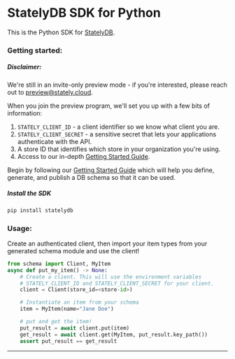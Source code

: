 # StatelyDB SDK for Python

This is the Python SDK for [StatelyDB](https://stately.cloud).

### Getting started:

##### Disclaimer:

We're still in an invite-only preview mode - if you're interested, please reach out to [preview@stately.cloud](mailto:preview@stately.cloud?subject=Early%20Access%20Program).

When you join the preview program, we'll set you up with a few bits of information:

1. `STATELY_CLIENT_ID` - a client identifier so we know what client you are.
2. `STATELY_CLIENT_SECRET` - a sensitive secret that lets your applications authenticate with the API.
3. A store ID that identifies which store in your organization you're using.
4. Access to our in-depth [Getting Started Guide].

Begin by following our [Getting Started Guide] which will help you define, generate, and publish a DB schema so that it can be used.

##### Install the SDK

```sh
pip install statelydb
```


### Usage:

Create an authenticated client, then import your item types from your generated schema module and use the client!

```python
from schema import Client, MyItem
async def put_my_item() -> None:
    # Create a client. This will use the environment variables
    # STATELY_CLIENT_ID and STATELY_CLIENT_SECRET for your client.
    client = Client(store_id=<store-id>)

    # Instantiate an item from your schema
    item = MyItem(name="Jane Doe")

    # put and get the item!
    put_result = await client.put(item)
    get_result = await client.get(MyItem, put_result.key_path())
    assert put_result == get_result
```

---

[Getting Started Guide]: https://docs.stately.cloud/guides/getting-started/
[Defining Schema]: https://docs.stately.cloud/guides/schema/